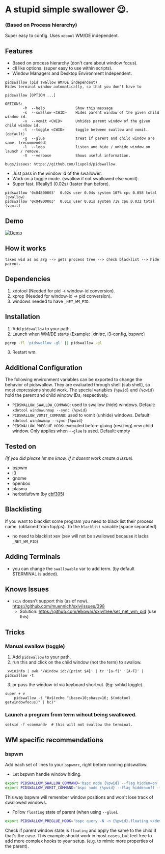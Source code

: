 # A stupid simple swallower 😉.
### (Based on Process hierarchy)

Super easy to config. Uses `xdoool` WM/DE independent.


## Features
* Based on process hierarchy (don't care about window focus).
* cli like options. (super easy to use within scripts).
* Window Managers and Desktop Environment Independent.

```shell
pidswallow (pid swallow WM/DE independent)
Hides terminal window automatically, so that you don't have to

pidswallow [OPTION ...]

OPTIONS:
        -h  --help              Show this message
        -s  --swallow <CWID>    Hides parent window of the given child window id.
        -v  --vomit <CWID>      Unhides parent window of the given child window id.
        -t  --toggle <CWID>     toggle between swallow and vomit. (default)
        -g  --glue              treat if parent and child window are same. (recommended)
        -l  --loop              listen and hide / unhide window on launch / remove.
        -V  --verbose           Shows useful information.

bugs/issues: https://github.com/liupold/pidswallow.
```
* Just pass in the window id of the swallower.
* Work on a toggle mode. (swallow if not swallowed else vomit).
* Super fast. (Really!) (0.02s) (faster than before).

```
pidswallow '0x04800003'  0.02s user 0.04s system 107% cpu 0.058 total (swallow)
pidswallow '0x04800003'  0.01s user 0.01s system 71% cpu 0.032 total (vomit)
```

## Demo

[![Demo](https://yt-embed.herokuapp.com/embed?v=R6A_JHJ7ob8)](https://www.youtube.com/watch?v=R6A_JHJ7ob8 "Demo for pidswallow.")


## How it works

```shell
takes wid as as arg --> gets process tree --> check blacklist --> hide parent.
```
## Dependencies
1) xdotool (Needed for pid -> window-id conversion).
2) xprop (Needed for window-id -> pid conversion).
3) windows needed to have `_NET_WM_PID`.

## Installation
1) Add `pidswallow` to your path.
2) Launch when WM/DE starts (Example: .xinitrc, i3-config, bspwrc)

```bash
pgrep -fl 'pidswallow -gl' || pidswallow -gl
```
3) Restart wm.

## Additional Configuration
The following environment variables can be exported to change the behavior of pidswallow.
They are evaluated through shell (sub shell), so most expressions should work. The special variables `{%pwid}` and `{%cwid}` hold the parent and child window IDs, respectively.

* `PIDSWALLOW_SWALLOW_COMMAND`: used to swallow (hide) windows. Default: `xdotool windowunmap --sync {%pwid}`
* `PIDSWALLOW_VOMIT_COMMAND`: used to vomit (unhide) windows. Default: `xdotool windowmap --sync {%pwid}`
* `PIDSWALLOW_PREGLUE_HOOK`: executed before gluing (resizing) new child window. Only applies when `--glue` is used. Default: empty

## Tested on
*(If you did please let me know, If it dosent work create a issue).*

* bspwm
* i3
* gnome
* openbox
* plasma
* herbstluftwm (by [cbf305](https://github.com/cbf305))

## Blacklisting
If you want to blacklist some program you need to black list their process name. (obtained from top/ps).
To the `blacklist` variable [space separated].

* no need to blacklist xev (xev will not be swallowed because it lacks `_NET_WM_PID`)

## Adding Terminals
* you can change the `swallowable` var to add term. (by default $TERMINAL is added).

## Knows Issues
* `sxiv` doesn't support this (as of now). https://github.com/muennich/sxiv/issues/398
    - Solution: https://github.com/elkowar/sxiv/tree/set_net_wm_pid (use this).

## Tricks
### Manual swallow (toggle)

1) Add `pidswallow` to your path.
2) run this and click on the child window (not the term) to swallow.
```
 xwininfo | awk '/Window id:/{print $4}' | tr '[a-f]' '[A-F]' | pidswallow -t
```
3) or pass the window-id via keyboard shortcut. (Eg: sxhkd toggle).

```
super + v
    pidswallow -t "0x$(echo "ibase=10;obase=16; $(xdotool getwindowfocus)" | bc)"
```

### Launch a program from term wihout being swallowed.
```
setsid -f <command>  # this will not swallow the terminal.
```

## WM specific recommendations
### bspwm
Add each set of lines to your `bspwmrc`, right before running pidswallow.
* Let bspwm handle window hiding.

```bash
export PIDSWALLOW_SWALLOW_COMMAND='bspc node {%pwid} --flag hidden=on'
export PIDSWALLOW_VOMIT_COMMAND='bspc node {%pwid} --flag hidden=off -f'
```
This way bspwm will remember window positions and won't lose track of swallowed windows.

* Follow `floating` state of parent (when using `--glue`).

```bash
export PIDSWALLOW_PREGLUE_HOOK='bspc query -N -n {%pwid}.floating >/dev/null && bspc node {%cwid} --state floating'
```
Check if parent window state is `floating` and apply the same to the child if that's the case.
This example should work in most cases, but feel free to add more complex hooks to your setup. (e.g. to mimic more properties of the parent).

